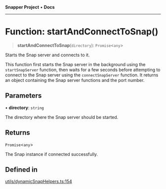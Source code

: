 **Snapper Project** • **Docs**

***

# Function: startAndConnectToSnap()

> **startAndConnectToSnap**(`directory`): `Promise`\<`any`\>

Starts the Snap server and connects to it.

This function first starts the Snap server in the background using the
`startSnapServer` function, then waits for a few seconds before attempting
to connect to the Snap server using the `connectSnapServer` function. It
returns an object containing the Snap server functions and the port number.

## Parameters

• **directory**: `string`

The directory where the Snap server should be started.

## Returns

`Promise`\<`any`\>

The Snap instance if connected successfully.

## Defined in

[utils/dynamicSnapHelpers.ts:154](https://github.com/asifqatar/Snapper/blob/1d48336393770932279ea1b6ba1c8407a2b1d178/utils/dynamicSnapHelpers.ts#L154)
